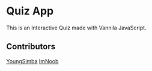# Quiz App
This is an Interactive Quiz made with Vannila JavaScript.

## Contributors
[YoungSimba](https://github.com/SarveshJoshi25)
[ImNoob](https://github.com/yrohan2002)


